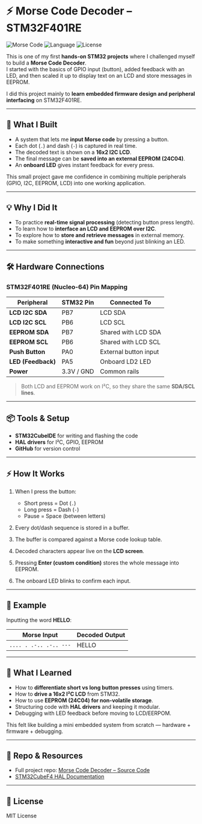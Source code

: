 # ⚡ Morse Code Decoder – STM32F401RE

![Morse Code](https://img.shields.io/badge/STM32-Embedded-blue)
![Language](https://img.shields.io/badge/Language-C-green)
![License](https://img.shields.io/badge/License-MIT-yellow)

This is one of my first **hands-on STM32 projects** where I challenged myself to build a **Morse Code Decoder**.  
I started with the basics of GPIO input (button), added feedback with an LED, and then scaled it up to display text on an LCD and store messages in EEPROM.  

I did this project mainly to **learn embedded firmware design and peripheral interfacing** on STM32F401RE.

---

## 🚀 What I Built

- A system that lets me **input Morse code** by pressing a button.  
- Each dot (`.`) and dash (`-`) is captured in real time.  
- The decoded text is shown on a **16x2 I2C LCD**.  
- The final message can be **saved into an external EEPROM (24C04)**.  
- An **onboard LED** gives instant feedback for every press.  

This small project gave me confidence in combining multiple peripherals (GPIO, I2C, EEPROM, LCD) into one working application.

---

## 💡 Why I Did It

- To practice **real-time signal processing** (detecting button press length).  
- To learn how to **interface an LCD and EEPROM over I2C**.  
- To explore how to **store and retrieve messages** in external memory.  
- To make something **interactive and fun** beyond just blinking an LED.  

---

## 🛠️ Hardware Connections

### STM32F401RE (Nucleo-64) Pin Mapping

| Peripheral       | STM32 Pin | Connected To         |
|------------------|-----------|----------------------|
| **LCD I2C SDA**  | PB7       | LCD SDA              |
| **LCD I2C SCL**  | PB6       | LCD SCL              |
| **EEPROM SDA**   | PB7       | Shared with LCD SDA  |
| **EEPROM SCL**   | PB6       | Shared with LCD SCL  |
| **Push Button**  | PA0       | External button input|
| **LED (Feedback)**| PA5      | Onboard LD2 LED      |
| **Power**        | 3.3V / GND| Common rails         |

> Both LCD and EEPROM work on I²C, so they share the same **SDA/SCL lines**.

---

## 📦 Tools & Setup

- **STM32CubeIDE** for writing and flashing the code  
- **HAL drivers** for I²C, GPIO, EEPROM  
- **GitHub** for version control  

---

## ⚡ How It Works

1. When I press the button:  
   - Short press = Dot (`.`)  
   - Long press = Dash (`-`)  
   - Pause = Space (between letters)  

2. Every dot/dash sequence is stored in a buffer.  
3. The buffer is compared against a Morse code lookup table.  
4. Decoded characters appear live on the **LCD screen**.  
5. Pressing **Enter (custom condition)** stores the whole message into EEPROM.  
6. The onboard LED blinks to confirm each input.  

---

## 📖 Example

Inputting the word **HELLO**:  

| Morse Input            | Decoded Output |
|------------------------|----------------|
| `.... . .-.. .-.. ---` | HELLO          |

---

## 🎯 What I Learned

- How to **differentiate short vs long button presses** using timers.  
- How to **drive a 16x2 I²C LCD** from STM32.  
- How to use **EEPROM (24C04) for non-volatile storage**.  
- Structuring code with **HAL drivers** and keeping it modular.  
- Debugging with LED feedback before moving to LCD/EERPOM.  

This felt like building a mini embedded system from scratch — hardware + firmware + debugging.

---

## 🔗 Repo & Resources

- Full project repo: [Morse Code Decoder – Source Code](https://github.com/YOUR_USERNAME/Morse_Code_Decoder)  
- [STM32CubeF4 HAL Documentation](https://www.st.com/en/embedded-software/stm32cubef4.html)  

---

## 📄 License
MIT License
